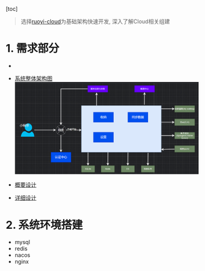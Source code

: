 [toc]

> 选择[ruoyi-cloud](https://doc.ruoyi.vip/ruoyi-cloud/)为基础架构快速开发, 深入了解Cloud相关组建

# 1. 需求部分
- 
- [系统整体架构图](https://note.youdao.com/s/QOnbw7dZ)
![架构图](assert/jiagoutu.png)

- [概要设计](https://note.youdao.com/s/cwBD7PZk)
- [详细设计](https://note.youdao.com/s/Sga2cU5m)

# 2. 系统环境搭建

- mysql
- redis
- nacos
- nginx